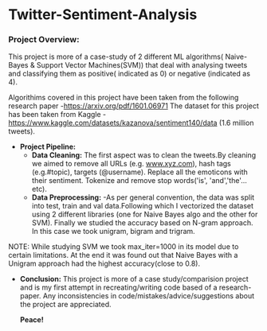 # Twitter-Sentiment-Analysis


### Project Overview:
This project is more of a case-study of 2 different ML algorithms( Naive-Bayes & Support Vector Machines(SVM)) that deal with analysing tweets and classifying them as positive( indicated as 0) or negative (indicated as 4).

Algorithims covered in this project have been taken from the following research paper -https://arxiv.org/pdf/1601.06971
The dataset for this project has been taken from Kaggle -https://www.kaggle.com/datasets/kazanova/sentiment140/data  (1.6 million tweets).

- **Project Pipeline:**
   -  **Data Cleaning:**
            The first aspect was to clean the tweets.By cleaning we aimed to remove all URLs (e.g. www.xyz.com), hash tags (e.g.#topic), targets (@username).
            Replace all the emoticons with their sentiment.
            Tokenize and remove stop words('is', 'and','the'... etc).
   - **Data Preprocessing:**
     -As per general convention, the data was split into test, train and val data.Following which I vectorized the dataset using 2 different libraries (one for Naive Bayes algo and the other for SVM).
      Finally we studied the accuracy based on N-gram approach. In this case we took unigram, bigram and trigram.
  
 NOTE: While studying SVM we took max_iter=1000 in its model due to certain limitations. At the end it was found out that Naive Bayes with a Unigram approach had the highest accuracy(close to 0.8).

- **Conclusion:**
       This project is more of a case study/comparision project and is my first attempt in recreating/writing code based of a research-paper. Any inconsistencies in code/mistakes/advice/suggestions about the project are   appreciated. 

  **Peace!**
  
          
